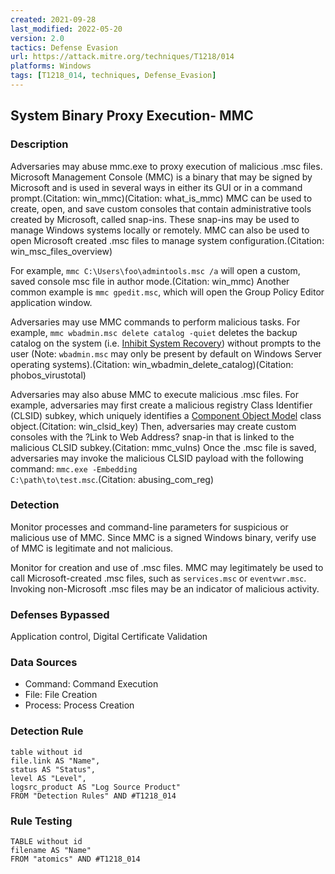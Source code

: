 ```yaml
---
created: 2021-09-28
last_modified: 2022-05-20
version: 2.0
tactics: Defense Evasion
url: https://attack.mitre.org/techniques/T1218/014
platforms: Windows
tags: [T1218_014, techniques, Defense_Evasion]
---
```


## System Binary Proxy Execution- MMC

### Description

Adversaries may abuse mmc.exe to proxy execution of malicious .msc files. Microsoft Management Console (MMC) is a binary that may be signed by Microsoft and is used in several ways in either its GUI or in a command prompt.(Citation: win_mmc)(Citation: what_is_mmc) MMC can be used to create, open, and save custom consoles that contain administrative tools created by Microsoft, called snap-ins. These snap-ins may be used to manage Windows systems locally or remotely. MMC can also be used to open Microsoft created .msc files to manage system configuration.(Citation: win_msc_files_overview)

For example, <code>mmc C:\Users\foo\admintools.msc /a</code> will open a custom, saved console msc file in author mode.(Citation: win_mmc) Another common example is <code>mmc gpedit.msc</code>, which will open the Group Policy Editor application window. 

Adversaries may use MMC commands to perform malicious tasks. For example, <code>mmc wbadmin.msc delete catalog -quiet</code> deletes the backup catalog on the system (i.e. [Inhibit System Recovery](https://attack.mitre.org/techniques/T1490)) without prompts to the user (Note: <code>wbadmin.msc</code> may only be present by default on Windows Server operating systems).(Citation: win_wbadmin_delete_catalog)(Citation: phobos_virustotal)

Adversaries may also abuse MMC to execute malicious .msc files. For example, adversaries may first create a malicious registry Class Identifier (CLSID) subkey, which uniquely identifies a [Component Object Model](https://attack.mitre.org/techniques/T1559/001) class object.(Citation: win_clsid_key) Then, adversaries may create custom consoles with the ?Link to Web Address? snap-in that is linked to the malicious CLSID subkey.(Citation: mmc_vulns) Once the .msc file is saved, adversaries may invoke the malicious CLSID payload with the following command: <code>mmc.exe -Embedding C:\path\to\test.msc</code>.(Citation: abusing_com_reg)

### Detection

Monitor processes and command-line parameters for suspicious or malicious use of MMC. Since MMC is a signed Windows binary, verify use of MMC is legitimate and not malicious. 

Monitor for creation and use of .msc files. MMC may legitimately be used to call Microsoft-created .msc files, such as <code>services.msc</code> or <code>eventvwr.msc</code>. Invoking non-Microsoft .msc files may be an indicator of malicious activity. 

### Defenses Bypassed

Application control, Digital Certificate Validation

### Data Sources

  - Command: Command Execution
  -  File: File Creation
  -  Process: Process Creation
### Detection Rule

```dataview
table without id
file.link AS "Name",
status AS "Status",
level AS "Level",
logsrc_product AS "Log Source Product"
FROM "Detection Rules" AND #T1218_014
```

### Rule Testing

```dataview
TABLE without id
filename AS "Name"
FROM "atomics" AND #T1218_014
```

